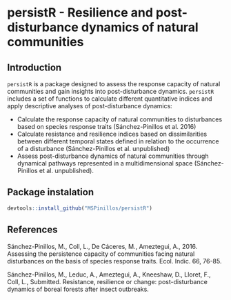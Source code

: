 # persistR - Resilience and post-disturbance dynamics of natural communities

## Introduction

`persistR` is a package designed to assess the response capacity of natural communities and gain insights into post-disturbance dynamics. `persistR` includes a set of functions to calculate different quantitative indices and apply descriptive analyses of post-disturbance dynamics:

* Calculate the response capacity of natural communities to disturbances based on species response traits (Sánchez-Pinillos et al. 2016)
* Calculate resistance and resilience indices based on dissimilarities between different temporal states defined in relation to the occurrence of a disturbance (Sánchez-Pinillos et al. unpublished)
* Assess post-disturbance dynamics of natural communities through dynamical pathways represented in a multidimensional space (Sánchez-Pinillos et al. unpublished).

## Package instalation

```R
devtools::install_github("MSPinillos/persistR")
```

## References

Sánchez-Pinillos, M., Coll, L., De Cáceres, M., Ameztegui, A., 2016. Assessing the persistence capacity of communities facing natural disturbances on the basis of species response traits. Ecol. Indic. 66, 76-85.

Sánchez-Pinillos, M., Leduc, A., Ameztegui, A., Kneeshaw, D., Lloret, F., Coll, L., Submitted. Resistance, resilience or change: post-disturbance dynamics of boreal forests after insect outbreaks.
